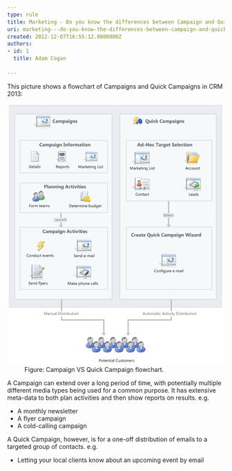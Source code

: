 ```yaml
---
type: rule
title: Marketing - Do you know the differences between Campaign and Quick Campaign in CRM 2013?
uri: marketing---do-you-know-the-differences-between-campaign-and-quick-campaign-in-crm-2013
created: 2012-12-07T16:55:12.0000000Z
authors:
- id: 1
  title: Adam Cogan

---
```


 
​​This picture shows a flowchart of Campaigns and Quick Campaigns in CRM 2013:
 <dl class="image"><dt> 
      <img alt="Color of CRM Development Server" src="CampaignVSQuickCampaign.jpg">
   </dt><dd> Figure: Campaign VS Quick Campaign flowchart.</dd></dl>
A Campaign can extend over a long period of time, with potentially multiple different media types being used for a common purpose. It has extensive meta-data to both plan activities and then show rep​orts on results.​ e.g.

- ​​A monthly newsletter​​
- A flyer campaign
- A cold-calling campaign​


A Quick Campaign, however, is for a one-off distribution of emails to a targeted group of contacts. e.g.

- ​Letting your local clients know about an upcoming event by email​​



